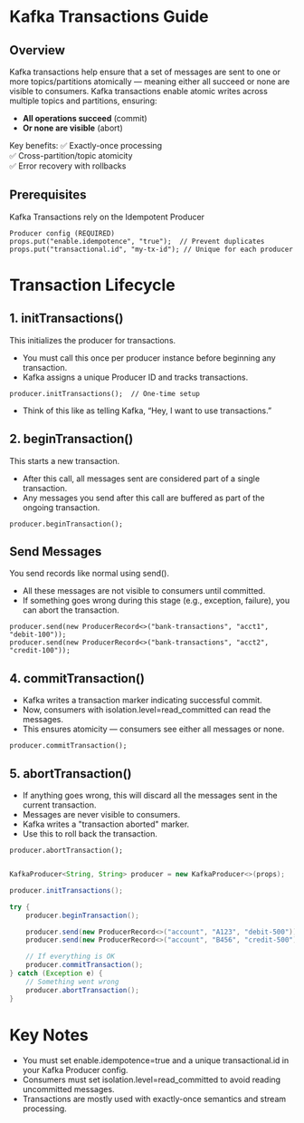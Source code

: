 # Kafka Transactions Guide

## Overview

Kafka transactions help ensure that a set of messages are sent to one or more topics/partitions atomically — meaning
either all succeed or none are visible to consumers.
Kafka transactions enable atomic writes across multiple topics and partitions, ensuring:

- **All operations succeed** (commit)
- **Or none are visible** (abort)

Key benefits:
✅ Exactly-once processing  
✅ Cross-partition/topic atomicity  
✅ Error recovery with rollbacks

## Prerequisites
Kafka Transactions rely on the Idempotent Producer
```
Producer config (REQUIRED)
props.put("enable.idempotence", "true");  // Prevent duplicates
props.put("transactional.id", "my-tx-id"); // Unique for each producer
```

# Transaction Lifecycle

## 1. initTransactions()
This initializes the producer for transactions.
- You must call this once per producer instance before beginning any transaction.
- Kafka assigns a unique Producer ID and tracks transactions.

```
producer.initTransactions();  // One-time setup
```
- Think of this like as telling Kafka, “Hey, I want to use transactions.”

## 2. beginTransaction()

This starts a new transaction.
- After this call, all messages sent are considered part of a single transaction.
- Any messages you send after this call are buffered as part of the ongoing transaction.

```
producer.beginTransaction();
```

## Send Messages
You send records like normal using send().

- All these messages are not visible to consumers until committed.
- If something goes wrong during this stage (e.g., exception, failure), you can abort the transaction.

```
producer.send(new ProducerRecord<>("bank-transactions", "acct1", "debit-100"));
producer.send(new ProducerRecord<>("bank-transactions", "acct2", "credit-100"));
```

## 4. commitTransaction()

- Kafka writes a transaction marker indicating successful commit.
- Now, consumers with isolation.level=read_committed can read the messages.
- This ensures atomicity — consumers see either all messages or none.

```
producer.commitTransaction();
```

## 5. abortTransaction()

- If anything goes wrong, this will discard all the messages sent in the current transaction.
- Messages are never visible to consumers.
- Kafka writes a "transaction aborted" marker.
- Use this to roll back the transaction.

```
producer.abortTransaction();
```

```java

KafkaProducer<String, String> producer = new KafkaProducer<>(props);

producer.initTransactions();

try {
    producer.beginTransaction();

    producer.send(new ProducerRecord<>("account", "A123", "debit-500"));
    producer.send(new ProducerRecord<>("account", "B456", "credit-500"));

    // If everything is OK
    producer.commitTransaction();
} catch (Exception e) {
    // Something went wrong
    producer.abortTransaction();
}

```

# Key Notes

- You must set enable.idempotence=true and a unique transactional.id in your Kafka Producer config.
- Consumers must set isolation.level=read_committed to avoid reading uncommitted messages.
- Transactions are mostly used with exactly-once semantics and stream processing.





